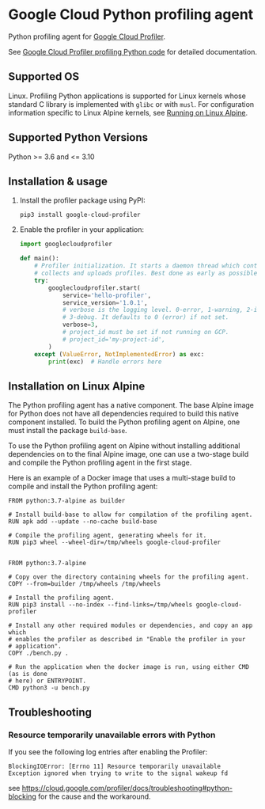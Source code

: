 # Google Cloud Python profiling agent

Python profiling agent for
[Google Cloud Profiler](https://cloud.google.com/profiler/).

See
[Google Cloud Profiler profiling Python code](https://cloud.google.com/profiler/docs/profiling-python)
for detailed documentation.

## Supported OS

Linux. Profiling Python applications is supported for Linux kernels whose
standard C library is implemented with `glibc` or with `musl`. For configuration
information specific to Linux Alpine kernels, see
[Running on Linux Alpine](https://cloud.google.com/profiler/docs/profiling-python#running_with_linux_alpine).

## Supported Python Versions

Python >= 3.6 and <= 3.10

## Installation & usage

1.  Install the profiler package using PyPI:

    ```shell
    pip3 install google-cloud-profiler
    ```

2.  Enable the profiler in your application:

    ```python
    import googlecloudprofiler

    def main():
        # Profiler initialization. It starts a daemon thread which continuously
        # collects and uploads profiles. Best done as early as possible.
        try:
            googlecloudprofiler.start(
                service='hello-profiler',
                service_version='1.0.1',
                # verbose is the logging level. 0-error, 1-warning, 2-info,
                # 3-debug. It defaults to 0 (error) if not set.
                verbose=3,
                # project_id must be set if not running on GCP.
                # project_id='my-project-id',
            )
        except (ValueError, NotImplementedError) as exc:
            print(exc)  # Handle errors here
    ```

## Installation on Linux Alpine

The Python profiling agent has a native component. The base Alpine image for
Python does not have all dependencies required to build this native component
installed. To build the Python profiling agent on Alpine, one must install the
package `build-base`.

To use the Python profiling agent on Alpine without installing additional
dependencies on to the final Alpine image, one can use a two-stage build and
compile the Python profiling agent in the first stage.

Here is an example of a Docker image that uses a multi-stage build to compile
and install the Python profiling agent:

```
FROM python:3.7-alpine as builder

# Install build-base to allow for compilation of the profiling agent.
RUN apk add --update --no-cache build-base

# Compile the profiling agent, generating wheels for it.
RUN pip3 wheel --wheel-dir=/tmp/wheels google-cloud-profiler


FROM python:3.7-alpine

# Copy over the directory containing wheels for the profiling agent.
COPY --from=builder /tmp/wheels /tmp/wheels

# Install the profiling agent.
RUN pip3 install --no-index --find-links=/tmp/wheels google-cloud-profiler

# Install any other required modules or dependencies, and copy an app which
# enables the profiler as described in "Enable the profiler in your
# application".
COPY ./bench.py .

# Run the application when the docker image is run, using either CMD (as is done
# here) or ENTRYPOINT.
CMD python3 -u bench.py
```


## Troubleshooting

### Resource temporarily unavailable errors with Python

If you see the following log entries after enabling the Profiler:

```
BlockingIOError: [Errno 11] Resource temporarily unavailable
Exception ignored when trying to write to the signal wakeup fd
```

see https://cloud.google.com/profiler/docs/troubleshooting#python-blocking for
the cause and the workaround.
